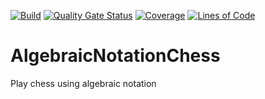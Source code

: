 [![Build](https://github.com/lhcopetti/AlgebraicNotationChess/actions/workflows/build.yml/badge.svg)](https://github.com/lhcopetti/AlgebraicNotationChess/actions/workflows/build.yml)
[![Quality Gate Status](https://sonarcloud.io/api/project_badges/measure?project=lhcopetti_AlgebraicNotationChess&metric=alert_status)](https://sonarcloud.io/dashboard?id=lhcopetti_AlgebraicNotationChess)
[![Coverage](https://sonarcloud.io/api/project_badges/measure?project=lhcopetti_AlgebraicNotationChess&metric=coverage)](https://sonarcloud.io/dashboard?id=lhcopetti_AlgebraicNotationChess)
[![Lines of Code](https://sonarcloud.io/api/project_badges/measure?project=lhcopetti_AlgebraicNotationChess&metric=ncloc)](https://sonarcloud.io/dashboard?id=lhcopetti_AlgebraicNotationChess)

# AlgebraicNotationChess
Play chess using algebraic notation
